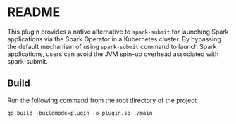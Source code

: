 # README

This plugin provides a native alternative to `spark-submit` for launching Spark applications via the Spark Operator in a Kubernetes cluster. By bypassing the default mechanism of using `spark-submit` command to launch Spark applications, users can avoid the JVM spin-up overhead associated with spark-submit.

## Build
Run the following command from the root directory of the project

`go build -buildmode=plugin -o plugin.so ./main`
